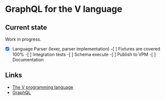 # GraphQL for the V language

## Current state

Work in progress.

-[x] Language Parser (lexer, parser implementation) -[ ] Fixtures are covered 100% -[ ] Integration tests -[ ] Schema execute -[ ] Publish to VPM -[ ] Documentation

## Links

- [The V programming language](https://vlang.io/)
- [GraphQL](https://graphql.org/)
